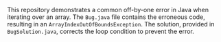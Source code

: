 This repository demonstrates a common off-by-one error in Java when iterating over an array. The `Bug.java` file contains the erroneous code, resulting in an `ArrayIndexOutOfBoundsException`. The solution, provided in `BugSolution.java`, corrects the loop condition to prevent the error.